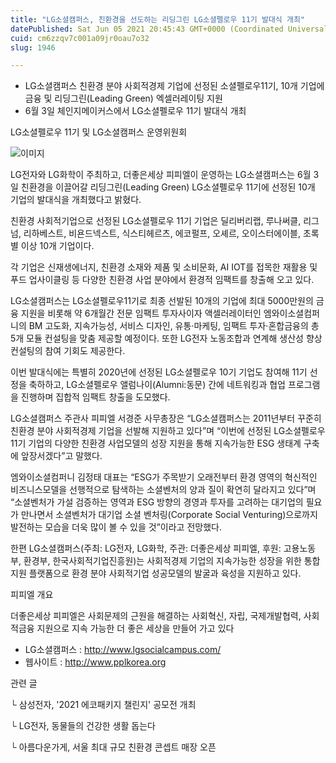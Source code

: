 ```yaml
---
title: "LG소셜캠퍼스, 친환경을 선도하는 리딩그린 LG소셜펠로우 11기 발대식 개최"
datePublished: Sat Jun 05 2021 20:45:43 GMT+0000 (Coordinated Universal Time)
cuid: cm6zzqv7c001a09jr0oau7o32
slug: 1946

---
```



- LG소셜캠퍼스 친환경 분야 사회적경제 기업에 선정된 소셜펠로우11기, 10개 기업에 금융 및 리딩그린(Leading Green) 엑셀러레이팅 지원
- 6월 3일 체인지메이커스에서 LG소셜펠로우 11기 발대식 개최

LG소셜펠로우 11기 및 LG소셜캠퍼스 운영위원회

![이미지](https://cdn.hashnode.com/res/hashnode/image/upload/v1739248658547/50e3baaa-ed22-454f-8319-ed1e7ff59322.jpeg)

LG전자와 LG화학이 주최하고, 더좋은세상 피피엘이 운영하는 LG소셜캠퍼스는 6월 3일 친환경을 이끌어갈 리딩그린(Leading Green) LG소셜펠로우 11기에 선정된 10개 기업의 발대식을 개최했다고 밝혔다.

친환경 사회적기업으로 선정된 LG소셜펠로우 11기 기업은 딜리버리랩, 루나써클, 리그넘, 리하베스트, 비욘드넥스트, 식스티헤르츠, 에코펄프, 오셰르, 오이스터에이블, 초록별 이상 10개 기업이다.

각 기업은 신재생에너지, 친환경 소재와 제품 및 소비문화, AI IOT를 접목한 재활용 및 푸드 업사이클링 등 다양한 친환경 사업 분야에서 환경적 임팩트를 창출해 오고 있다.

LG소셜캠퍼스는 LG소셜펠로우11기로 최종 선발된 10개의 기업에 최대 5000만원의 금융 지원을 비롯해 약 6개월간 전문 임팩트 투자사이자 액셀러레이터인 엠와이소셜컴퍼니의 BM 고도화, 지속가능성, 서비스 디자인, 유통·마케팅, 임팩트 투자·혼합금융의 총 5개 모듈 컨설팅을 맞춤 제공할 예정이다. 또한 LG전자 노동조합과 연계해 생산성 향상 컨설팅의 참여 기회도 제공한다.

이번 발대식에는 특별히 2020년에 선정된 LG소셜펠로우 10기 기업도 참여해 11기 선정을 축하하고, LG소셜펠로우 앨럼나이(Alumni:동문) 간에 네트워킹과 협업 프로그램을 진행하며 집합적 임팩트 창출을 도모했다.

LG소셜캠퍼스 주관사 피피엘 서경준 사무총장은 “LG소셜캠퍼스는 2011년부터 꾸준히 친환경 분야 사회적경제 기업을 선발해 지원하고 있다”며 “이번에 선정된 LG소셜펠로우 11기 기업의 다양한 친환경 사업모델의 성장 지원을 통해 지속가능한 ESG 생태계 구축에 앞장서겠다”고 말했다.

엠와이소셜컴퍼니 김정태 대표는 “ESG가 주목받기 오래전부터 환경 영역의 혁신적인 비즈니스모델을 선행적으로 탐색하는 소셜벤처의 양과 질이 확연히 달라지고 있다”며 “소셜벤처가 가설 검증하는 영역과 ESG 방향의 경영과 투자를 고려하는 대기업의 필요가 만나면서 소셜벤처가 대기업 소셜 벤처링(Corporate Social Venturing)으로까지 발전하는 모습을 더욱 많이 볼 수 있을 것”이라고 전망했다.

한편 LG소셜캠퍼스(주최: LG전자, LG화학, 주관: 더좋은세상 피피엘, 후원: 고용노동부, 환경부, 한국사회적기업진흥원)는 사회적경제 기업의 지속가능한 성장을 위한 통합지원 플랫폼으로 환경 분야 사회적기업 성공모델의 발굴과 육성을 지원하고 있다.

피피엘 개요

더좋은세상 피피엘은 사회문제의 근원을 해결하는 사회혁신, 자립, 국제개발협력, 사회적금융 지원으로 지속 가능한 더 좋은 세상을 만들어 가고 있다

- LG소셜캠퍼스 : http://www.lgsocialcampus.com/
- 웹사이트 : http://www.pplkorea.org

관련 글

└ 삼성전자, '2021 에코패키지 챌린지' 공모전 개최

└ LG전자, 동물들의 건강한 생활 돕는다

└ 아름다운가게, 서울 최대 규모 친환경 콘셉트 매장 오픈
